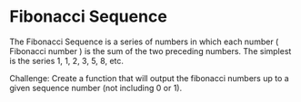 # Fibonacci Sequence

The Fibonacci Sequence is a series of numbers in which each number ( Fibonacci number ) is the sum of the two preceding numbers. The simplest is the series 1, 1, 2, 3, 5, 8, etc.

Challenge:
Create a function that will output the fibonacci numbers up to a given sequence number (not including 0 or 1).
